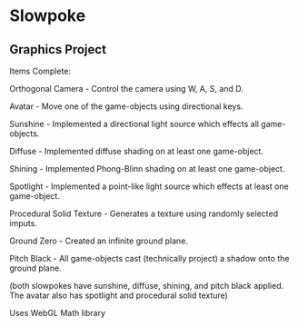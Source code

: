 # Slowpoke
## Graphics Project

Items Complete:

Orthogonal Camera - Control the camera using W, A, S, and D.

Avatar - Move one of the game-objects using directional keys.

Sunshine - Implemented a directional light source which effects all game-objects.

Diffuse - Implemented diffuse shading on at least one game-object.

Shining - Implemented Phong-Blinn shading on at least one game-object.

Spotlight - Implemented a point-like light source which effects at least one game-object.

Procedural Solid Texture - Generates a texture using randomly selected imputs.

Ground Zero - Created an infinite ground plane.

Pitch Black - All game-objects cast (technically project) a shadow onto the ground plane.

(both slowpokes have sunshine, diffuse, shining, and pitch black applied.  The avatar also has spotlight and procedural solid texture)

Uses WebGL Math library
